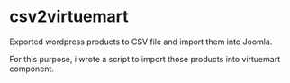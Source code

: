 csv2virtuemart
==============

Exported wordpress products to CSV file and import them into Joomla.

For this purpose, i wrote a script to import those products into virtuemart component.
